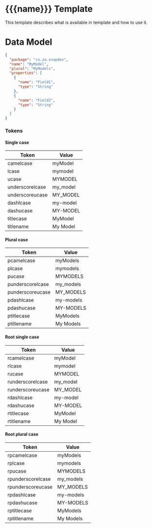 # {{{name}}} Template

This template describes what is available in template and how to use it.

# Data Model

```json
{
  "package": "co.za.snapdev",
  "name": "MyModel",
  "plural": "MyModels",
  "properties": [
    {
      "name": "Field1",
      "type": "String"
    },
    {
      "name": "Field2",
      "type": "String"
    }
  ]
}
```

### Tokens

#### Single case

| Token            | Value     |
| ---------------- | --------- |
| camelcase        | myModel   |
| lcase            | mymodel   |
| ucase            | MYMODEL   |
| underscorelcase  | my_model  |
| underscoreucase  | MY_MODEL  |
| dashlcase        | my-model  |
| dashucase        | MY-MODEL  |
| titlecase        | MyModel   |
| titlename        | My Model  |

#### Plural case

| Token            | Value     |
| ---------------- | --------- |
| pcamelcase       | myModels  |
| plcase           | mymodels  |
| pucase           | MYMODELS  |
| punderscorelcase | my_models |
| punderscoreucase | MY_MODELS |
| pdashlcase       | my-models |
| pdashucase       | MY-MODELS |
| ptitlecase       | MyModels  |
| ptitlename       | My Models |

#### Root single case

| Token            | Value     |
| ---------------- | --------- |
| rcamelcase       | myModel   |
| rlcase           | mymodel   |
| rucase           | MYMODEL   |
| runderscorelcase | my_model  |
| runderscoreucase | MY_MODEL  |
| rdashlcase       | my-model  |
| rdashucase       | MY-MODEL  |
| rtitlecase       | MyModel   |
| rtitlename       | My Model  |


#### Root plural case

| Token             | Value     |
| ----------------- | --------- |
| rpcamelcase       | myModels  |
| rplcase           | mymodels  |
| rpucase           | MYMODELS  |
| rpunderscorelcase | my_models |
| rpunderscoreucase | MY_MODELS |
| rpdashlcase       | my-models |
| rpdashucase       | MY-MODELS |
| rptitlecase       | MyModels  |
| rptitlename       | My Models |